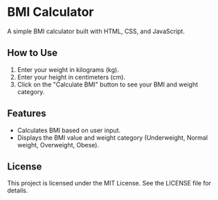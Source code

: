 # BMI Calculator

A simple BMI calculator built with HTML, CSS, and JavaScript.

## How to Use

1. Enter your weight in kilograms (kg).
2. Enter your height in centimeters (cm).
3. Click on the "Calculate BMI" button to see your BMI and weight category.

## Features

- Calculates BMI based on user input.
- Displays the BMI value and weight category (Underweight, Normal weight, Overweight, Obese).

## License

This project is licensed under the MIT License. See the LICENSE file for details.
